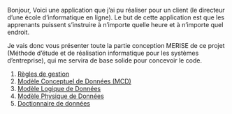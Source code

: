

Bonjour,
Voici une application que j’ai pu réaliser pour un client (le directeur d’une école d’informatique en ligne). Le but de cette application est que les apprenants puissent s’instruire à n’importe quelle heure et à n’importe quel endroit.

Je vais donc vous présenter toute la partie conception MERISE de ce projet (Méthode d’étude et de réalisation informatique pour les systèmes d’entreprise), qui me servira de base solide pour concevoir le code.


1. [Règles de gestion](gestion-rules.md)
2. [Modèle Conceptuel de Données (MCD)](merise/MCD.PNG)
3. [Modèle Logique de Données](merise/MLD.PNG)
4. [Modèle Physique de Données](script.sql)
5. [Doctionnaire de données](data_dictonanry.md)